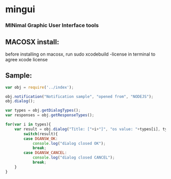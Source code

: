 mingui
=========
### MINimal Graphic User Interface tools

MACOSX install:
----------
before installing on macosx, run sudo xcodebuild -license in terminal to agree xcode license

Sample:
----------
```javascript
var obj = require('../index');

obj.notification("Notification sample", "opened from", "NODEJS");
obj.dialog();

var types = obj.getDialogTypes();
var responses = obj.getResponseTypes();

for(var i in types){
	var result = obj.dialog("Title: ["+i+"]", "os value: "+types[i], types[i]);
		switch(result){
		case DGANSW_OK:
			console.log("dialog closed OK");
			break;
		case DGANSW_CANCEL:
			console.log("dialog closed CANCEL");
			break;
	}
}
```